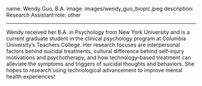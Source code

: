 name: Wendy Guo, B.A.
image: images/wendy_guo_biopic.jpeg
description: Research Assistant
role: other

---

Wendy received her B.A. in Psychology from New York University and is a current graduate student in the clinical psychology program at Columbia University’s Teachers College. Her research focuses are interpersonal factors behind suicidal treatments, cultural difference behind self-injury motivations and psychotherapy, and how technology-based treatment can alleviate the symptoms and triggers of suicidal thoughts and behaviors. She hopes to research using technological advancement to improve mental health experiences!